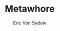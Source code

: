 --- 
title: Metawhore
layout: default 
author: Eric Von Sydow
categories: book 
link: http://www.amazon.com/Metawhore-Cock-Dont-Politics-ebook/dp/B007O3XKQW/ref=sr_1_1?s=books&ie=UTF8&qid=1378935508&sr=1-1&keywords=metawhore
image: http://ecx.images-amazon.com/images/I/51Psu3iw05L._SL160_PIsitb-sticker-arrow-dp,TopRight,12,-18_SH30_OU01_AA160_.jpg
---